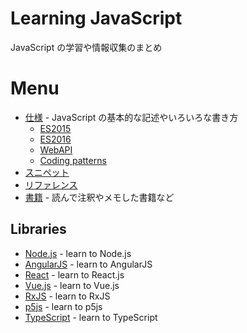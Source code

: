 # Learning JavaScript
JavaScript の学習や情報収集のまとめ

# Menu

- [仕様](Specification/) - JavaScript の基本的な記述やいろいろな書き方
  - [ES2015](Specification/es2015/README.md)
  - [ES2016](Specification/es2016/README.md)
  - [WebAPI](Specification/webapi/README.md)
  - [Coding patterns](Specification/patterns/README.md)
- [スニペット](Snippets/README.md)
- [リファレンス](References/)
- [書籍](Books/) - 読んで注釈やメモした書籍など


## Libraries

- [Node.js](Libraries/Node/) - learn to Node.js
- [AngularJS](Libraries/AngularJS/) - learn to AngularJS
- [React](Libraries/React/) - learn to React.js
- [Vue.js](Libraries/Vue.js) - learn to Vue.js
- [RxJS](Libraries/RxJS/) - learn to RxJS
- [p5js](Books/978-4-87783-381-7) - learn to p5js
- [TypeScript](Libraries/TypeScript/) - learn to TypeScript
